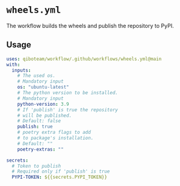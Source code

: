 # `wheels.yml`

The workflow builds the wheels and publish the repository to PyPI.

## Usage

```yaml
uses: qiboteam/workflow/.github/workflows/wheels.yml@main
with:
  inputs:
    # The used os.
    # Mandatory input
    os: "ubuntu-latest"
    # The python version to be installed.
    # Mandatory input
    python-version: 3.9
    # If 'publish' is true the repository
    # will be published.
    # Default: false
    publish: true
    # poetry extra flags to add
    # to package's installation.
    # Default: ""
    poetry-extras: ""

secrets:
  # Token to publish
  # Required only if 'publish' is true
  PYPI-TOKEN: ${{secrets.PYPI_TOKEN}}
```

